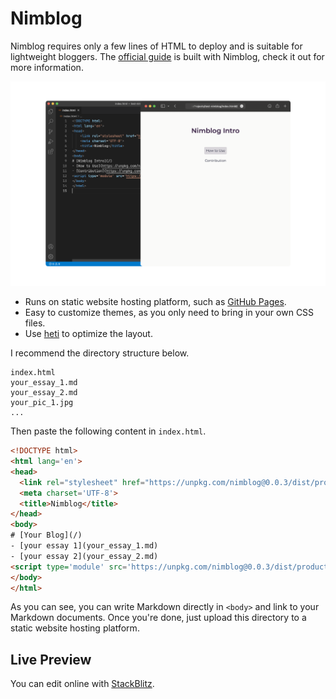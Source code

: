 # Nimblog

Nimblog requires only a few lines of HTML to deploy and is suitable for lightweight bloggers. The [official guide](https://nimblog.vercel.app/) is built with Nimblog, check it out for more information.

![Nimblog](pic/front_1.png)

* Runs on static website hosting platform, such as [GitHub Pages](https://pages.github.com/).
* Easy to customize themes, as you only need to bring in your own CSS files.
* Use [heti](https://github.com/sivan/heti) to optimize the layout.

I recommend the directory structure below.

```
index.html
your_essay_1.md
your_essay_2.md
your_pic_1.jpg
...
```

Then paste the following content in `index.html`.

```html
<!DOCTYPE html>
<html lang='en'>
<head>
  <link rel="stylesheet" href="https://unpkg.com/nimblog@0.0.3/dist/production/index.46e3ecd8.css">
  <meta charset='UTF-8'>
  <title>Nimblog</title>
</head>
<body>
# [Your Blog](/)
- [your essay 1](your_essay_1.md)
- [your essay 2](your_essay_2.md)
<script type='module' src='https://unpkg.com/nimblog@0.0.3/dist/production/index.a929f3fe.js'></script>
</body>
</html>
```

As you can see, you can write Markdown directly in `<body>` and link to your Markdown documents. Once you're done, just upload this directory to a static website hosting platform.

## Live Preview

You can edit online with [StackBlitz](https://stackblitz.com/edit/web-platform-qjd7qn?file=index.html).
